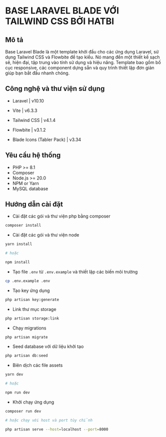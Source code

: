 # BASE LARAVEL BLADE VỚI TAILWIND CSS BỞI HATBI

## Mô tả
Base Laravel Blade là một template khởi đầu cho các ứng dụng Laravel, sử dụng Tailwind CSS và Flowbite để tạo kiểu. Nó mang đến một thiết kế sạch sẽ, hiện đại, tập trung vào tính sử dụng và hiệu năng. Template bao gồm bố cục responsive, các component dựng sẵn và quy trình thiết lập đơn giản giúp bạn bắt đầu nhanh chóng.

## Công nghệ và thư viện sử dụng

- Laravel | v10.10

- Vite | v6.3.3

- Tailwind CSS | v4.1.4

- Flowbite | v3.1.2

- Blade Icons (Tabler Pack) | v3.34

## Yêu cầu hệ thống

- PHP >= 8.1
- Composer
- Node.js >= 20.0
- NPM or Yarn
- MySQL database

## Hướng dẫn cài đặt

* Cài đặt các gói và thư viện php bằng composer
```bash
composer install
```

* Cài đặt các gói và thư viện node
```bash
yarn install

# hoặc

npm install
```

* Tạo file `.env` từ `.env.example` và thiết lập các biến môi trường
```bash
cp .env.example .env
```

* Tạo key ứng dụng
```bash
php artisan key:generate
```

* Link thư mục storage
```bash
php artisan storage:link
```

* Chạy migrations
```bash
php artisan migrate
```

* Seed database với dữ liệu khởi tạo
```bash
php artisan db:seed
```

* Biên dịch các file assets
```bash
yarn dev

# hoặc

npm run dev
```

* Khởi chạy ứng dụng
```bash
composer run dev

# hoặc chạy với host và port tùy chỉnh

php artisan serve --host=localhost --port=8000
```
